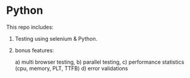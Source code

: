 # Python

This repo includes:
1) Testing using selenium & Python.

2) bonus features: 

   a) multi browser testing, 
   b) parallel testing,
   c) performance statistics (cpu, memory, PLT, TTFB)
   d) error validations
